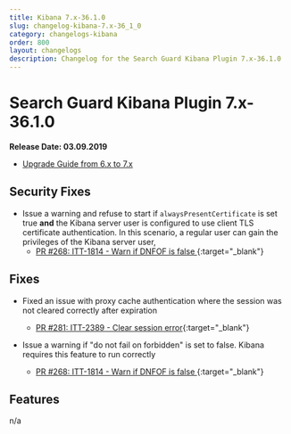 ```yaml
---
title: Kibana 7.x-36.1.0
slug: changelog-kibana-7.x-36_1_0
category: changelogs-kibana
order: 800
layout: changelogs
description: Changelog for the Search Guard Kibana Plugin 7.x-36.1.0
---
```


<!---
Copyright 2020 floragunn GmbH
-->

# Search Guard Kibana Plugin 7.x-36.1.0

**Release Date: 03.09.2019**

* [Upgrade Guide from 6.x to 7.x](../_docs_installation/installation_upgrading_6_7.md)

## Security Fixes

* Issue a warning and refuse to start if `alwaysPresentCertificate` is set true **and** the Kibana server user is configured to use client TLS certificate authentication. In this scenario, a regular user can gain the privileges of the Kibana server user, 
  * [PR #268: ITT-1814 - Warn if DNFOF is false ](https://github.com/floragunncom/search-guard-kibana-plugin/pull/268){:target="_blank"}

## Fixes

* Fixed an issue with proxy cache authentication where the session was not cleared correctly after expiration
  * [PR #281: ITT-2389 - Clear session error](https://github.com/floragunncom/search-guard-kibana-plugin/pull/281){:target="_blank"}

* Issue a warning if "do not fail on forbidden" is set to false. Kibana requires this feature to run correctly
  * [PR #268: ITT-1814 - Warn if DNFOF is false ](https://github.com/floragunncom/search-guard-kibana-plugin/pull/268){:target="_blank"}

## Features

n/a
  